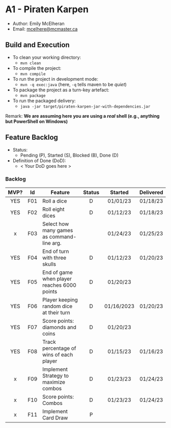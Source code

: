 # A1 - Piraten Karpen

  * Author: Emily McElheran
  * Email: mcelhere@mcmaster.ca

## Build and Execution

  * To clean your working directory:
    * `mvn clean`
  * To compile the project:
    * `mvn compile`
  * To run the project in development mode:
    * `mvn -q exec:java` (here, `-q` tells maven to be _quiet_)
  * To package the project as a turn-key artefact:
    * `mvn package`
  * To run the packaged delivery:
    * `java -jar target/piraten-karpen-jar-with-dependencies.jar` 

Remark: **We are assuming here you are using a _real_ shell (e.g., anything but PowerShell on Windows)**

## Feature Backlog

 * Status: 
   * Pending (P), Started (S), Blocked (B), Done (D)
 * Definition of Done (DoD):
   * < Your DoD goes here >

### Backlog 

| MVP? | Id  | Feature  | Status  |  Started  | Delivered |
| :-:  |:-:  |---       | :-:     | :-:       | :-:       |
| YES   | F01 | Roll a dice |  D | 01/01/23 | 01/18/23 |
| YES   | F02 | Roll eight dices  |  D | 01/12/23  | 01/18/23 |
| x   | F03 | Select how many games as command-line arg.  |  | 01/24/23 | 01/25/23  |
| YES   | F04 | End of turn with three skulls | D | 01/12/23 | 01/20/23 |
| YES   | F05 | End of game when player reaches 6000 points| D | 01/20/23 |
| YES   | F06 | Player keeping random dice at their turn | D | 01/16/2023| 01/20/23 | 
| YES   | F07 | Score points: diamonds and coins | D | 01/20/23 | 
| YES   | F08 | Track percentage of wins of each player | D | 01/15/23 | 01/16/23 |
| x   | F09 | Implement Strategy to maximize combos | D | 01/23/23 | 01/24/23 | 
| x   | F10 | Score points: Combos | D |01/23/23 | 01/24/23 |
| x   | F11 | Implement Card Draw | P | | 

